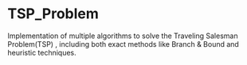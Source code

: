 # TSP_Problem
Implementation of multiple algorithms to solve the Traveling Salesman Problem(TSP) , including both exact methods like Branch &amp; Bound and heuristic techniques.
